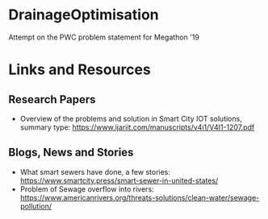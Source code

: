 # DrainageOptimisation

Attempt on the PWC problem statement for Megathon '19


# Links and Resources

## Research Papers

* Overview of the problems and solution in Smart City IOT solutions, summary type: https://www.ijariit.com/manuscripts/v4i1/V4I1-1207.pdf

## Blogs, News and Stories

* What smart sewers have done, a few stories: https://www.smartcity.press/smart-sewer-in-united-states/
* Problem of Sewage overflow into rivers: https://www.americanrivers.org/threats-solutions/clean-water/sewage-pollution/